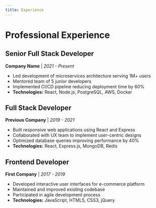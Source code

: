 ```yaml
---
title: Experience
---
```


# Professional Experience

## Senior Full Stack Developer
**Company Name** | *2021 - Present*

- Led development of microservices architecture serving 1M+ users
- Mentored team of 5 junior developers
- Implemented CI/CD pipeline reducing deployment time by 60%
- **Technologies:** React, Node.js, PostgreSQL, AWS, Docker

## Full Stack Developer
**Previous Company** | *2019 - 2021*

- Built responsive web applications using React and Express
- Collaborated with UX team to implement user-centric designs
- Optimized database queries improving performance by 40%
- **Technologies:** React, Express.js, MongoDB, Redis

## Frontend Developer
**First Company** | *2017 - 2019*

- Developed interactive user interfaces for e-commerce platform
- Maintained and improved existing codebase
- Participated in agile development process
- **Technologies:** JavaScript, HTML5, CSS3, jQuery